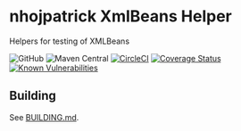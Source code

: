 # nhojpatrick XmlBeans Helper

Helpers for testing of XMLBeans

![GitHub](https://img.shields.io/github/license/nhojpatrick/nhojpatrick-xmlbeans-helper?style=plastic)
![Maven Central](https://img.shields.io/maven-central/v/com.github.nhojpatrick.xmlbeans/nhojpatrick-xmlbeans-helper)
[![CircleCI](https://circleci.com/gh/nhojpatrick/nhojpatrick-xmlbeans-helper/tree/develop.svg?style=svg)](https://circleci.com/gh/nhojpatrick/nhojpatrick-xmlbeans-helper/tree/develop)
[![Coverage Status](https://coveralls.io/repos/github/nhojpatrick/nhojpatrick-xmlbeans-helper/badge.svg?branch=develop)](https://coveralls.io/github/nhojpatrick/nhojpatrick-xmlbeans-helper?branch=develop)
[![Known Vulnerabilities](https://snyk.io/test/github/nhojpatrick/nhojpatrick-xmlbeans-helper/develop/badge.svg)](https://snyk.io/test/github/nhojpatrick/nhojpatrick-xmlbeans-helper/develop)

## Building

See [BUILDING.md](./BUILDING.md).
